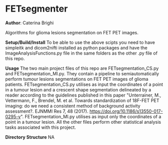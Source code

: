 # FETsegmenter

**Author**: Caterina Brighi

Algorithms for glioma lesions segmentation on FET PET images.

**Setup/Build/Install** 
To be able to use the above scipts you need to have simpleitk and dicom2nifti installed as python packages and have the ImageAnalysisFunctions.py file in the same folders as the other .py file of this repo. 

**Usage** 
The two main project files of this repo are FETsegmentation_CS.py and FETsegmentation_MI.py. They contain a pipeline to semiautomatically perform tumour lesions segmentations on FET PET images of glioma patients. FETsegmentation_CS.py utilises as input the coordinates of a point in a tumour lesion and a crescent shape segmentation delineated by a reader according to the guidelines published in this paper "Unterrainer, M., Vettermann, F., Brendel, M. et al. Towards standardization of 18F-FET PET imaging: do we need a consistent method of background activity assessment?. EJNMMI Res 7, 48 (2017). https://doi.org/10.1186/s13550-017-0295-y". FETsegmentation_MI.py utilises as input only the coordinates of a point in a tumour lesion. All the other files perform other statistical analysis tasks associated with this project.

**Directory Structure** 
NA
